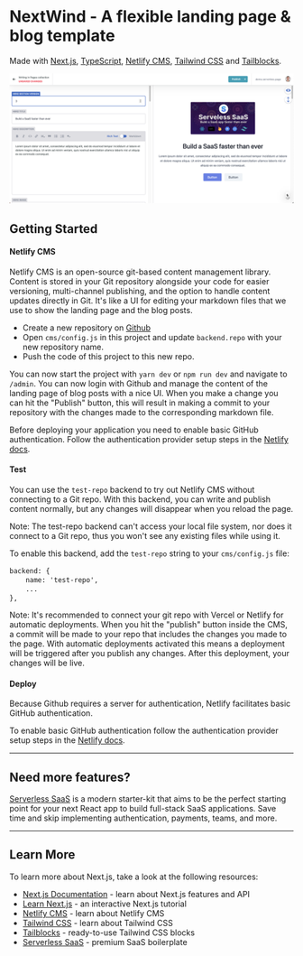 # NextWind - A flexible landing page & blog template

Made with [Next.js](https://nextjs.org/docs), [TypeScript](https://www.typescriptlang.org/), [Netlify CMS](https://www.netlifycms.org/), [Tailwind CSS](https://tailwindcss.com/) and [Tailblocks](https://mertjf.github.io/tailblocks/).

<div align="center">
    <img src="./public/img/screenshot.png" width="800px"</img>
</div>

## Getting Started

#### Netlify CMS

Netlify CMS is an open-source git-based content management library. Content is stored in your Git repository alongside your code for easier versioning, multi-channel publishing, and the option to handle content updates directly in Git. It's like a UI for editing your markdown files that we use to show the landing page and the blog posts.

- Create a new repository on [Github](https://github.com/)
- Open `cms/config.js` in this project and update `backend.repo` with your new repository name.
- Push the code of this project to this new repo.

You can now start the project with `yarn dev` or `npm run dev` and navigate to `/admin`. You can now login with Github and manage the content of the landing page of blog posts with a nice UI. When you make a change you can hit the "Publish" button, this will result in making a commit to your repository with the changes made to the corresponding markdown file.

Before deploying your application you need to enable basic GitHub authentication. Follow the authentication provider setup steps in the [Netlify docs](https://docs.netlify.com/visitor-access/oauth-provider-tokens/#setup-and-settings).

#### Test

You can use the `test-repo` backend to try out Netlify CMS without connecting to a Git repo. With this backend, you can write and publish content normally, but any changes will disappear when you reload the page.

Note: The test-repo backend can't access your local file system, nor does it connect to a Git repo, thus you won't see any existing files while using it.

To enable this backend, add the `test-repo` string to your `cms/config.js` file:

```
backend: {
    name: 'test-repo',
    ...
},
```

Note: It's recommended to connect your git repo with Vercel or Netlify for automatic deployments. When you hit the "publish" button inside the CMS, a commit will be made to your repo that includes the changes you made to the page. With automatic deployments activated this means a deployment will be triggered after you publish any changes. After this deployment, your changes will be live.

#### Deploy

Because Github requires a server for authentication, Netlify facilitates basic GitHub authentication.

To enable basic GitHub authentication follow the authentication provider setup steps in the [Netlify docs](https://docs.netlify.com/visitor-access/oauth-provider-tokens/#setup-and-settings).

---

## Need more features?

[Serverless SaaS](https://serverless.page) is a modern starter-kit that aims to be the perfect starting point for your next React app to build full-stack SaaS applications. Save time and skip implementing authentication, payments, teams, and more.

---

## Learn More

To learn more about Next.js, take a look at the following resources:

- [Next.js Documentation](https://nextjs.org/docs) - learn about Next.js features and API
- [Learn Next.js](https://nextjs.org/learn) - an interactive Next.js tutorial
- [Netlify CMS](https://www.netlifycms.org/) - learn about Netlify CMS
- [Tailwind CSS](https://tailwindcss.com/) - learn about Tailwind CSS
- [Tailblocks](https://mertjf.github.io/tailblocks/) - ready-to-use Tailwind CSS blocks
- [Serverless SaaS](https://serverless.page) - premium SaaS boilerplate

